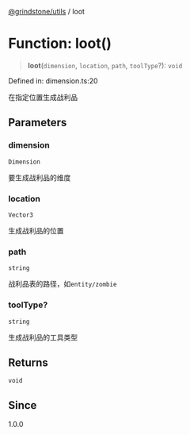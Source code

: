 [@grindstone/utils](../globals.md) / loot

# Function: loot()

> **loot**(`dimension`, `location`, `path`, `toolType`?): `void`

Defined in: dimension.ts:20

在指定位置生成战利品

## Parameters

### dimension

`Dimension`

要生成战利品的维度

### location

`Vector3`

生成战利品的位置

### path

`string`

战利品表的路径，如`entity/zombie`

### toolType?

`string`

生成战利品的工具类型

## Returns

`void`

## Since

1.0.0

